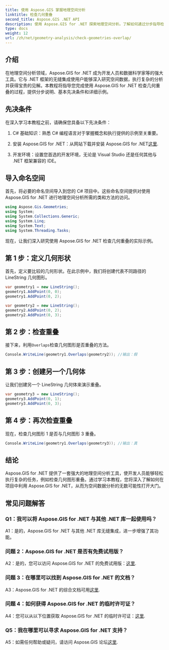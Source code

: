 ```yaml
---
title: 使用 Aspose.GIS 掌握地理空间分析
linktitle: 检查几何重叠
second_title: Aspose.GIS .NET API
description: 使用 Aspose.GIS for .NET 探索地理空间分析。了解如何通过分步指导检查几何图形重叠。
type: docs
weight: 12
url: /zh/net/geometry-analysis/check-geometries-overlap/
---
```

## 介绍

在地理空间分析领域，Aspose.GIS for .NET 成为开发人员和数据科学家等的强大工具。它与 .NET 框架的无缝集成使用户能够深入研究空间数据，执行复杂的分析并获得宝贵的见解。本教程将指导您完成使用 Aspose.GIS for .NET 检查几何重叠的过程，提供分步说明、基本先决条件和详细示例。

## 先决条件

在深入学习本教程之前，请确保您具备以下先决条件：

1. C# 基础知识：熟悉 C# 编程语言对于掌握概念和执行提供的示例至关重要。

2. 安装 Aspose.GIS for .NET：从网站下载并安装 Aspose.GIS for .NET[这里](https://releases.aspose.com/gis/net/).

3. 开发环境：设置您首选的开发环境，无论是 Visual Studio 还是任何其他与 .NET 框架兼容的 IDE。

## 导入命名空间

首先，将必要的命名空间导入到您的 C# 项目中。这些命名空间提供对使用 Aspose.GIS for .NET 进行地理空间分析所需的类和方法的访问。

```csharp
using Aspose.Gis.Geometries;
using System;
using System.Collections.Generic;
using System.Linq;
using System.Text;
using System.Threading.Tasks;
```

现在，让我们深入研究使用 Aspose.GIS for .NET 检查几何重叠的实际示例。

## 第 1 步：定义几何形状

首先，定义要比较的几何形状。在此示例中，我们将创建代表不同路径的 LineString 几何图形。

```csharp
var geometry1 = new LineString();
geometry1.AddPoint(0, 0);
geometry1.AddPoint(0, 2);

var geometry2 = new LineString();
geometry2.AddPoint(0, 2);
geometry2.AddPoint(0, 3);
```

## 第 2 步：检查重叠

接下来，利用`Overlaps`检查几何图形是否重叠的方法。

```csharp
Console.WriteLine(geometry1.Overlaps(geometry2)); //输出：假
```

## 第 3 步：创建另一个几何体

让我们创建另一个 LineString 几何体来演示重叠。

```csharp
var geometry3 = new LineString();
geometry3.AddPoint(0, 1);
geometry3.AddPoint(0, 3);
```

## 第 4 步：再次检查重叠

现在，检查几何图形 1 是否与几何图形 3 重叠。

```csharp
Console.WriteLine(geometry1.Overlaps(geometry3)); //输出：真
```

## 结论

Aspose.GIS for .NET 提供了一套强大的地理空间分析工具，使开发人员能够轻松执行复杂的任务，例如检查几何图形重叠。通过学习本教程，您将深入了解如何在项目中利用 Aspose.GIS for .NET，从而为空间数据分析的无数可能性打开大门。

## 常见问题解答

### Q1：我可以将 Aspose.GIS for .NET 与其他 .NET 库一起使用吗？

A1：是的，Aspose.GIS for .NET 与其他 .NET 库无缝集成，进一步增强了其功能。

### 问题 2：Aspose.GIS for .NET 是否有免费试用版？

 A2：是的，您可以访问 Aspose.GIS for .NET 的免费试用版：[这里](https://releases.aspose.com/).

### 问题 3：在哪里可以找到 Aspose.GIS for .NET 的文档？

 A3：Aspose.GIS for .NET 的综合文档可用[这里](https://reference.aspose.com/gis/net/).

### 问题 4：如何获得 Aspose.GIS for .NET 的临时许可证？

 A4：您可以从以下位置获取 Aspose.GIS for .NET 的临时许可证：[这里](https://purchase.aspose.com/temporary-license/).

### Q5：我在哪里可以寻求 Aspose.GIS for .NET 支持？

A5：如需任何帮助或疑问，请访问 Aspose.GIS 论坛[这里](https://forum.aspose.com/c/gis/33).